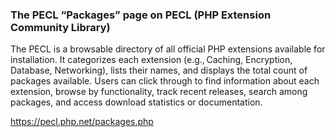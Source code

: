 
### The PECL “Packages” page on PECL (PHP Extension Community Library)

The PECL is a browsable directory of all official PHP extensions available for installation.
It categorizes each extension (e.g., Caching, Encryption, Database, Networking), lists their names, and displays the total count of packages available.
Users can click through to find information about each extension, browse by functionality, track recent releases, search among packages, and access download statistics or documentation.

https://pecl.php.net/packages.php
